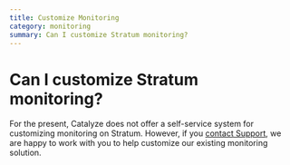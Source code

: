 ```yaml
---
title: Customize Monitoring
category: monitoring
summary: Can I customize Stratum monitoring?
---
```


# Can I customize Stratum monitoring?

For the present, Catalyze does not offer a self-service system for customizing monitoring on Stratum. However, if you [contact Support](/stratum/articles/contact), we are happy to work with you to help customize our existing monitoring solution.
